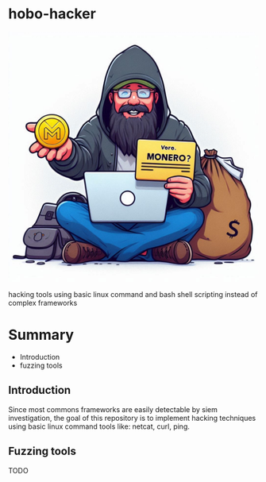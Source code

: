 # hobo-hacker

![logo](OIG1.cjr18.jpeg)

hacking tools using basic linux command and bash shell scripting instead of complex frameworks 

# Summary 
* Introduction
* fuzzing tools

## Introduction 
Since most commons frameworks are easily detectable by siem investigation, the goal of this repository is to implement hacking techniques using basic linux command tools like: netcat, curl, ping.

## Fuzzing tools
TODO

